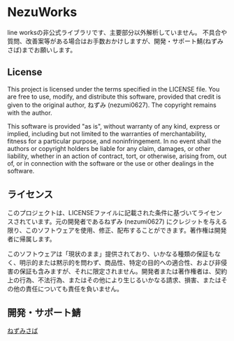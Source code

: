 # NezuWorks

line worksの非公式ライブラリです、主要部分以外解析していません。
不具合や質問、改善案等がある場合はお手数おかけしますが、開発・サポート鯖(ねずみさば)までお願いします。

## License

This project is licensed under the terms specified in the LICENSE file. You are free to use, modify, and distribute this software, provided that credit is given to the original author, ねずみ (nezumi0627). The copyright remains with the author.

This software is provided "as is", without warranty of any kind, express or implied, including but not limited to the warranties of merchantability, fitness for a particular purpose, and noninfringement. In no event shall the authors or copyright holders be liable for any claim, damages, or other liability, whether in an action of contract, tort, or otherwise, arising from, out of, or in connection with the software or the use or other dealings in the software.

## ライセンス

このプロジェクトは、LICENSEファイルに記載された条件に基づいてライセンスされています。元の開発者であるねずみ (nezumi0627) にクレジットを与える限り、このソフトウェアを使用、修正、配布することができます。著作権は開発者に帰属します。

このソフトウェアは「現状のまま」提供されており、いかなる種類の保証もなく、明示的または黙示的を問わず、商品性、特定の目的への適合性、および非侵害の保証も含みますが、それに限定されません。開発者または著作権者は、契約上の行為、不法行為、またはその他により生じるいかなる請求、損害、またはその他の責任についても責任を負いません。

## 開発・サポート鯖
[ねずみさば](https://discord.com/invite/6bR68WcNkP)
